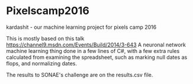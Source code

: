 # Pixelscamp2016
kardashit - our machine learning project for pixels camp 2016

This is mostly based on this talk https://channel9.msdn.com/Events/Build/2014/3-643
A neuronal network machine learning thing done in a few lines of C#, with a few extra rules calculated from examining the spreadsheet, such as marking null dates as flops, and normalizing dates.

The results to SONAE's challenge are on the results.csv file.
